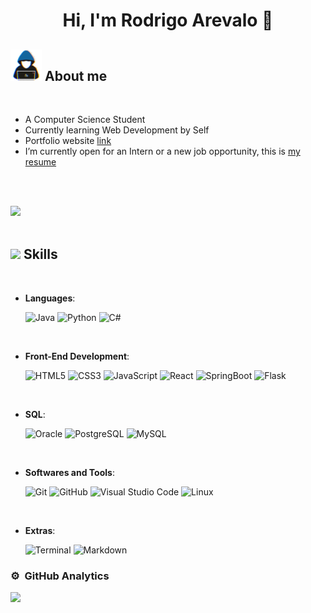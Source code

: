<div align="center">
<h1 align="center">Hi, I'm Rodrigo Arevalo 👋</h1>
</div>
<!--<img src=""> <!-- Poner banner llamativo-->

## <picture><img src = "https://github.com/0xAbdulKhalid/0xAbdulKhalid/raw/main/assets/mdImages/about_me.gif" width = 50px></picture> **About me**

<br>

- A Computer Science Student
- Currently learning Web Development by Self
- Portfolio website [link](https://www.google.com/search?q=not+ready&tbm=isch&ved=2ahUKEwidtuXN98eEAxWBEt4AHb3zD78Q2-cCegQIABAA&oq=not+ready&gs_lp=EgNpbWciCW5vdCByZWFkeTIFEAAYgAQyBRAAGIAEMgQQABgeMgQQABgeMgQQABgeMgQQABgeMgQQABgeMgQQABgeMgQQABgeMgQQABgeSK0fUOQNWJEccAB4AJABAJgBkwGgAYIJqgEEMC4xMLgBA8gBAPgBAYoCC2d3cy13aXotaW1nwgIEECMYJ8ICCBAAGIAEGLEDwgILEAAYgAQYsQMYgwHCAgoQABiABBiKBRhDiAYB&sclient=img&ei=HvTbZZ2vKoGl-LYPvee_-As&bih=695&biw=1536#imgrc=DwdkbLz57sk4WM)
- I’m currently open for an Intern or a new job opportunity, this is [my resume](/EnCV.pdf)

<br><br>

<img src="https://user-images.githubusercontent.com/73097560/115834477-dbab4500-a447-11eb-908a-139a6edaec5c.gif"><br><br>

## <img src="https://media2.giphy.com/media/QssGEmpkyEOhBCb7e1/giphy.gif?cid=ecf05e47a0n3gi1bfqntqmob8g9aid1oyj2wr3ds3mg700bl&rid=giphy.gif" width ="25"><b> Skills</b>
<br>

<p align="center">

- **Languages**:
    
    ![Java](https://img.shields.io/badge/Java-%23B32629?style=for-the-badge)
    ![Python](https://img.shields.io/badge/Python%20-%2314354C.svg?style=for-the-badge&logo=python&logoColor=white)
    ![C#](https://img.shields.io/badge/C%23-%23512BD4?style=for-the-badge&logo=c%23)

<br>   
    
- **Front-End Development**:

  ![HTML5](https://img.shields.io/badge/HTML5%20-%23E34F26.svg?style=for-the-badge&logo=html5&logoColor=white)
  ![CSS3](https://img.shields.io/badge/CSS%20-%231572B6.svg?style=for-the-badge&logo=css3&logoColor=white)
  ![JavaScript](https://img.shields.io/badge/JavaScript%20-%23F7DF1E.svg?style=for-the-badge&logo=javascript&logoColor=black)
  ![React](https://img.shields.io/badge/React-%2361DAFB?style=for-the-badge&logo=react&logoColor=black)
  ![SpringBoot](https://img.shields.io/badge/Spring_Boot-%236DB33F?style=for-the-badge&logo=springboot&logoColor=white)
  ![Flask](https://img.shields.io/badge/Flask-%23000000?style=for-the-badge&logo=flask&logoColor=white)

<br>

- **SQL**:

  ![Oracle](https://img.shields.io/badge/Oracle-%23F80000?style=for-the-badge&logo=oracle&logoColor=white)
  ![PostgreSQL](https://img.shields.io/badge/PostgreSQL-%234169E1?style=for-the-badge&logo=postgresql&logoColor=white)
  ![MySQL](https://img.shields.io/badge/MySQL-%234479A1?style=for-the-badge&logo=mysql&logoColor=white)
    
<br>

- **Softwares and Tools**:

    ![Git](https://img.shields.io/badge/git-%23F05033.svg?style=for-the-badge&logo=git&logoColor=white)
    ![GitHub](https://img.shields.io/badge/github-%23121011.svg?style=for-the-badge&logo=github&logoColor=white)
    ![Visual Studio Code](https://img.shields.io/badge/Visual%20Studio%20Code-0078d7.svg?style=for-the-badge&logo=visual-studio-code&logoColor=white)
    ![Linux](https://img.shields.io/badge/Linux-FCC624?style=for-the-badge&logo=linux&logoColor=black) 

<br>

- **Extras**:

    ![Terminal](https://img.shields.io/badge/Terminal-%23054020?style=for-the-badge&logo=gnu-bash&logoColor=white)
    ![Markdown](https://img.shields.io/badge/markdown-%23000000.svg?style=for-the-badge&logo=markdown&logoColor=white)   


</p>



### ⚙️ &nbsp;GitHub Analytics

<p>
<a href="https://github.com/Rodrigo-Arevalo-G">
  <img height="180em" src="https://github-readme-stats-eight-theta.vercel.app/api/top-langs/?username=Rodrigo-Arevalo-G&layout=compact&langs_count=8&theme=algolia"/>
</a>
</p>
